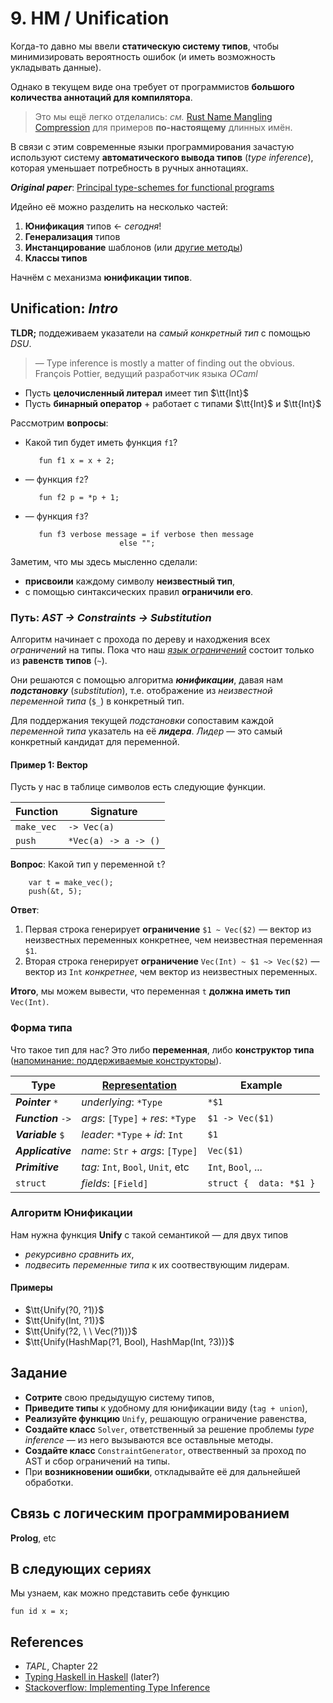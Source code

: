 #  9. HM / Unification

Когда-то давно мы ввели **статическую систему типов**, чтобы минимизировать
вероятность ошибок (и иметь возможность укладывать данные).

Однако в текущем виде она требует от программистов **большого количества
аннотаций для компилятора**.  

> Это мы ещё легко отделались: *см.* [Rust Name Mangling Compression](https://rust-lang.github.io/rfcs/2603-rust-symbol-name-mangling-v0.html#compressionsubstitution)
> для примеров **по-настоящему** длинных имён.

В связи с этим современные языки программирования зачастую используют систему
**автоматического вывода типов** (*type inference*), которая уменьшает
потребность в ручных аннотациях.

***Original paper***: [Principal type-schemes for functional programs](https://web.cs.wpi.edu/~cs4536/c12/milner-damas_principal_types.pdf)

Идейно её можно разделить на несколько частей:
1. **Юнификация** типов ← *сегодня*!
2. **Генерализация** типов
3. **Инстанцирование** шаблонов (или [другие методы](https://okmij.org/ftp/Computation/typeclass.html))
4. **Классы типов**

Начнём с механизма **юнификации типов**.

## Unification: *Intro*

**TLDR;** поддеживаем указатели на *самый конкретный тип* с помощью *DSU*.

> — Type inference is mostly a matter of finding out the obvious.  
> François Pottier, ведущий разработчик языка *OCaml*

- Пусть **целочисленный литерал** имеет тип $\tt{Int}$
- Пусть **бинарный оператор** $+$ работает c типами  $\tt{Int}$ и $\tt{Int}$

Рассмотрим **вопросы**:

 * Какой тип будет иметь функция `f1`?

   ```etude
      fun f1 x = x + 2;
   ```
* — функция `f2`?
   ```etude
      fun f2 p = *p + 1;
   ```
* — функция `f3`?
   ```etude
      fun f3 verbose message = if verbose then message
                        else "";
   ```

Заметим, что мы здесь мысленно сделали:
- **присвоили** каждому символу **неизвестный тип**,
- с помощью синтаксических правил **ограничили его**.

### Путь: *AST → Constraints → Substitution*

Алгоритм начинает с прохода по дереву и находжения всех *ограничений* на типы.
Пока что наш [*язык ограничений*](https://youtu.be/-TJGhGa04F8?t=1387) состоит
только из **равенств типов** (`~`).

Они решаются с помощью алгоритма ***юнификации***, давая нам ***подстановку***
(*substitution*), т.е. отображение из *неизвестной переменной  типа* (`$_`) в
конкретный тип.

Для поддержания текущей *подстановки* сопоставим каждой *переменной типа*
указатель на её ***лидера***. *Лидер* — это самый конкретный кандидат для
переменной.

#### Пример 1: Вектор

Пусть у нас в таблице символов есть следующие функции.

|  Function  |      Signature       |
| ---------- | -------------------- |
| `make_vec` |     `-> Vec(a)`      |
| `push`     | `*Vec(a) -> a -> ()` |

**Вопрос**: Какой тип у переменной `t`?

```
    var t = make_vec();
    push(&t, 5);
```

**Ответ**:

1) Первая строка генерирует **ограничение** `$1 ~ Vec($2)` — вектор из неизвестных переменных конкретнее, чем неизвестная переменная `$1`.
2) Вторая строка генерирует **ограничение** `Vec(Int) ~ $1 ~> Vec($2)` —
вектор из `Int` *конкретнее*, чем вектор из неизвестных переменных.

**Итого**, мы можем вывести, что переменная `t` **должна иметь тип** `Vec(Int)`.

### Форма типа

Что такое тип для нас? Это либо **переменная**, либо **конструктор типа** ([напоминание: поддерживаемые конструкторы](https://github.com/otakubeam/compilers-tasks/blob/master/tasks/5-static-types.md#%D0%B4%D0%B8%D0%B7%D0%B0%D0%B9%D0%BD)).

| Type                  | [Representation](https://en.wikipedia.org/wiki/The_World_as_Will_and_Representation) | Example     |
| --------------------  | --------------------------------------------------------------- | -------------------------------  |
| ***Pointer*** `*`     | *underlying*: `*Type`                                           | `*$1`                            |
| ***Function*** `->`   | *args*: `[Type]` + *res*: `*Type`                               | `$1 -> Vec($1)`                  |
| ***Variable*** `$`    | *leader*: `*Type` + *id*: `Int`                                 | `$1`                             |
| ***Applicative***     | *name*: `Str` + *args*: `[Type]`                                | `Vec($1)`                        |
| ***Primitive***       | *tag:* `Int`, `Bool`, `Unit`, etc                               | `Int`, `Bool`, ...               |
| `struct`              | *fields*: `[Field]`                                             | `struct {  data: *$1 }`          |

### Алгоритм Юнификации

Нам нужна функция **Unify** с такой семантикой — для двух типов
- *рекурсивно сравнить их*,
- *подвесить переменные типа* к их соотвествующим лидерам.

#### Примеры

- $\tt{Unify(?0, ?1)}$
- $\tt{Unify(Int, ?1)}$
- $\tt{Unify(?2, \ \ Vec(?1))}$
- $\tt{Unify(HashMap(?1, Bool), HashMap(Int, ?3))}$

## Задание

- **Сотрите** свою предыдущую систему типов,
- **Приведите типы** к удобному для юнификации виду (`tag + union`),
- **Реализуйте функцию** `Unify`, решающую ограничение равенства,
- **Создайте класс** `Solver`,
  ответственный за решение проблемы *type inference* — из него вызываются все оставльные методы.
- **Создайте класс** `ConstraintGenerator`,
  отвественный за проход по AST и сбор ограничений на типы.
- При **возникновении ошибки**, откладывайте её для дальнейшей обработки.

## Связь с логическим программированием

**Prolog**, etc

## В следующих сериях

Мы узнаем, как можно представить себе функцию

```
fun id x = x;
```

## References

- *TAPL*, Chapter 22
- [Typing Haskell in Haskell](http://web.cecs.pdx.edu/~mpj/thih/thih.pdf) (later?)
- [Stackoverflow: Implementing Type Inference](https://stackoverflow.com/questions/415532/implementing-type-inference)
